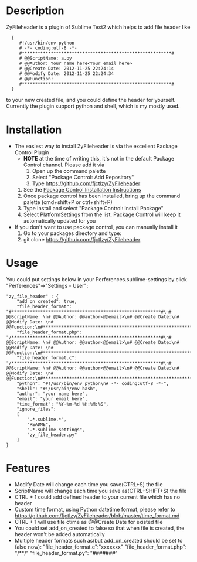 # Description

ZyFileheader is a plugin of Sublime Text2 which helps to add file header like 

      {
         #!/usr/bin/env python
         # -*- coding:utf-8 -*-
         #*********************************************************#
         # @@ScriptName: a.py
         # @@Author: Your name here<Your email here>
         # @@Create Date: 2012-11-25 22:24:14
         # @@Modify Date: 2012-11-25 22:24:34
         # @@Function:
         #*********************************************************#
      }

to your new created file, and you could define the header for yourself. Currently the plugin support python and shell, which is my mostly used.

# Installation

* The easiest way to install ZyFileheader is via the excellent Package Control Plugin
    * **NOTE** at the time of writing this, it's not in the default Package Control channel. Please add it via
        1. Open up the command palette
        2. Select "Package Control: Add Repository"
        3. Type https://github.com/fjctlzy/ZyFileheader
    1. See the [Package Control Installation Instructions](http://wbond.net/sublime_packages/package_control/installation)
    2. Once package control has been installed, bring up the command palette (cmd+shift+P or ctrl+shift+P)
    3. Type Install and select "Package Control: Install Package"
    4. Select PlatformSettings from the list. Package Control will keep it automatically updated for you
* If you don't want to use package control, you can manually install it
    1. Go to your packages directory and type:
    2.    git clone https://github.com/fjctlzy/ZyFileheader

# Usage

You could put settings below in your Perferences.sublime-settings by click "Perferences"=>"Settings - User": 

    "zy_file_header" : {
        "add_on_created": true,
        "file_header_format": "#*********************************************************#\n# @@ScriptName: \n# @@Author: @@author<@@email>\n# @@Create Date:\n# @@Modify Date: \n# @@Function:\n#*********************************************************#",
        "file_header_format.php": "/*********************************************************#\n# @@ScriptName: \n# @@Author: @@author<@@email>\n# @@Create Date:\n# @@Modify Date: \n# @@Function:\n#*********************************************************/",
        "file_header_format.c": "/*********************************************************#\n# @@ScriptName: \n# @@Author: @@author<@@email>\n# @@Create Date:\n# @@Modify Date: \n# @@Function:\n#*********************************************************/",
        "python": "#!/usr/bin/env python\n# -*- coding:utf-8 -*-",
        "shell": "#!/usr/bin/env bash",
        "author": "your name here",
        "email": "your email here",
        "time_format": "%Y-%m-%d %H:%M:%S",
        "ignore_files":
        [
            ".*.sublime.*",
            "README",
            ".*.sublime-settings",
            "zy_file_header.py"
        ]
    }

# Features
* Modify Date will change each time you save(CTRL+S) the file
* ScriptName will change each time you save as(CTRL+SHIFT+S) the file
* CTRL + 1 could add defined header to your current file which has no header
* Custom time format, using Python datetime format, please refer to https://github.com/fjctlzy/ZyFileheader/blob/master/time_format.md
* CTRL + 1 will use file ctime as @@Create Date for existed file
* You could set add_on_created to false so that when file is created, the header won't be added automatically
* Multiple header formats such as(but add_on_created should be set to false now):
        "file_header_format.c":"xxxxxxx"
        "file_header_format.php": "/**/"
        "file_header_format.py": "#######"
    